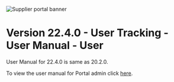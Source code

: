 ![Supplier portal banner](../../../../images/banner-supplier-portal.jpg)

# Version 22.4.0 - User Tracking - User Manual - User

User Manual for 22.4.0 is same as 20.2.0. 

To view the user manual for Portal admin click [here](../20.2.0/usermanual-supplierportal-user_tracking-user.md).

